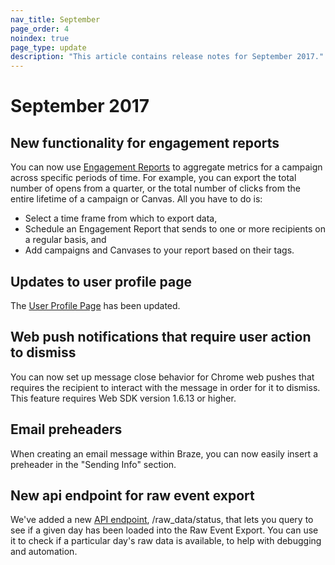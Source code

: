 ```yaml
---
nav_title: September
page_order: 4
noindex: true
page_type: update
description: "This article contains release notes for September 2017."
---
```


# September 2017

## New functionality for engagement reports

You can now use [Engagement Reports][72] to aggregate metrics for a campaign across specific periods of time. For example, you can export the total number of opens from a quarter, or the total number of clicks from the entire lifetime of a campaign or Canvas. All you have to do is:
- Select a time frame from which to export data,
- Schedule an Engagement Report that sends to one or more recipients on a regular basis, and
- Add campaigns and Canvases to your report based on their tags.

## Updates to user profile page

The [User Profile Page][73] has been updated.

## Web push notifications that require user action to dismiss

You can now set up message close behavior for Chrome web pushes that requires the recipient to interact with the message in order for it to dismiss. This feature requires Web SDK version 1.6.13 or higher.

## Email preheaders

When creating an email message within Braze, you can now easily insert a preheader in the "Sending Info" section.

## New api endpoint for raw event export

We've added a new [API endpoint][71], /raw_data/status, that lets you query to see if a given day has been loaded into the Raw Event Export. You can use it to check if a particular day's raw data is available, to help with debugging and automation.



[71]: {{site.baseurl}}/developer_guide/rest_api/api_network_connectivity_issues/#whitelisting-brazes-api-endpoint-ip-ranges
[72]: {{site.baseurl}}/user_guide/data_and_analytics/your_reports/engagement_reports/#engagement-reports
[73]: {{site.baseurl}}/user_guide/engagement_tools/segments/using_user_search/#using-user-search
[98]:{{site.baseurl}}/user_guide/onboarding/platform_administrative_features/#authentication-rules
